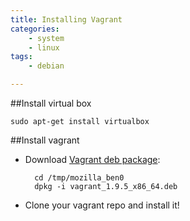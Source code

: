 ```yaml
---
title: Installing Vagrant
categories:
    - system
    - linux
tags:
    - debian

---
```

##Install virtual box

	sudo apt-get install virtualbox

##Install vagrant
- Download [Vagrant deb package](https://www.vagrantup.com/downloads.html):

	    cd /tmp/mozilla_ben0
	    dpkg -i vagrant_1.9.5_x86_64.deb

- Clone your vagrant repo and install it!